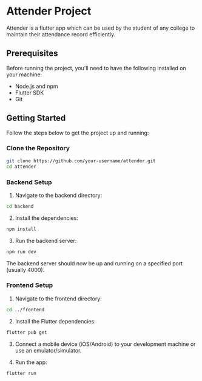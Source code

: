 # Attender Project

Attender is a flutter app which can be used by the student of any college to maintain their attendance record efficiently.

## Prerequisites

Before running the project, you'll need to have the following installed on your machine:

- Node.js and npm
- Flutter SDK
- Git

## Getting Started

Follow the steps below to get the project up and running:

### Clone the Repository

```bash
git clone https://github.com/your-username/attender.git
cd attender
```

### Backend Setup

1. Navigate to the backend directory:

```bash
cd backend
```

2. Install the dependencies:

```bash
npm install
```

3. Run the backend server:

```bash
npm run dev
```

The backend server should now be up and running on a specified port (usually 4000).

### Frontend Setup

1. Navigate to the frontend directory:

```bash
cd ../frontend
```

2. Install the Flutter dependencies:

```bash
flutter pub get
```

3. Connect a mobile device (iOS/Android) to your development machine or use an emulator/simulator.

4. Run the app:


```bash
flutter run
```